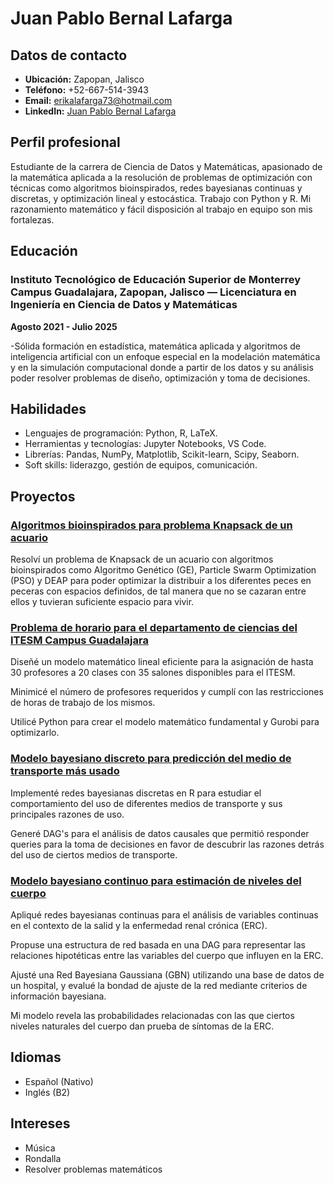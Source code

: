 # Juan Pablo Bernal Lafarga

## Datos de contacto
- **Ubicación:** Zapopan, Jalisco
- **Teléfono:** +52-667-514-3943
- **Email:** erikalafarga73@hotmail.com
- **LinkedIn:** [Juan Pablo Bernal Lafarga](www.linkedin.com/in/juan-pablo-bernal-lafarga-7b9942232)

## Perfil profesional
Estudiante de la carrera de Ciencia de Datos y Matemáticas, apasionado de la matemática aplicada a la resolución de problemas de optimización con técnicas como algoritmos bioinspirados, redes bayesianas continuas y discretas, y optimización lineal y estocástica. Trabajo con Python y R.
Mi razonamiento matemático y  fácil disposición al trabajo en equipo son mis fortalezas.

## Educación
### Instituto Tecnológico de Educación Superior de Monterrey Campus Guadalajara, Zapopan, Jalisco — Licenciatura en Ingeniería en Ciencia de Datos y Matemáticas
**Agosto 2021 - Julio 2025**

-Sólida formación en estadística, matemática aplicada y algoritmos de inteligencia artificial con un enfoque especial en la modelación matemática y en la simulación computacional donde a partir de los datos y su análisis poder resolver problemas de diseño, optimización y toma de decisiones.

## Habilidades
- Lenguajes de programación: Python, R, LaTeX.
- Herramientas y tecnologías: Jupyter Notebooks, VS Code.
- Librerías: Pandas, NumPy, Matplotlib, Scikit-learn, Scipy, Seaborn.
- Soft skills: liderazgo, gestión de equipos, comunicación.

## Proyectos
### [Algoritmos bioinspirados para problema Knapsack de un acuario](https://github.com/JPBL101203/Portafolio-Optimizacion/blob/2591f1b86d274b5f1fcdcde6e99f7f701fc16277/Knapsack_Aquarium.ipynb)
Resolví un problema de Knapsack de un acuario con algoritmos bioinspirados como Algoritmo Genético (GE), Particle Swarm Optimization (PSO) y DEAP para poder optimizar la distribuir a los diferentes peces en peceras con espacios definidos, de tal manera que no se cazaran entre ellos y tuvieran suficiente espacio para vivir.
### [Problema de horario para el departamento de ciencias del ITESM Campus Guadalajara](https://github.com/JPBL101203/Portafolio-Optimizacion/blob/e777ea55e371be4a38440bb1acef54c92abc5761/Scheduling_Science_deparment.ipynb)
Diseñé un modelo matemático lineal eficiente para la asignación de hasta 30 profesores a 20 clases con 35 salones disponibles para el ITESM.

Minimicé el número de profesores requeridos y cumplí con las restricciones de horas de trabajo de los mismos.

Utilicé Python para crear el modelo matemático fundamental y Gurobi para optimizarlo.
### [Modelo bayesiano discreto para predicción del medio de transporte más usado](https://github.com/JPBL101203/Portafolio-Optimizacion/blob/e777ea55e371be4a38440bb1acef54c92abc5761/Transporte_Preferido_Car.Rmd)
Implementé redes bayesianas discretas en R para estudiar el comportamiento del uso de diferentes medios de transporte y sus principales razones de uso.

Generé DAG's para el análisis de datos causales que permitió responder queries para la toma de decisiones en favor de descubrir las razones detrás del uso de ciertos medios de transporte.
### [Modelo bayesiano continuo para estimación de niveles del cuerpo](https://github.com/JPBL101203/Portafolio-Optimizacion/blob/e777ea55e371be4a38440bb1acef54c92abc5761/Predic_NivelesCuerpo.Rmd)
Apliqué redes bayesianas continuas para el análisis de variables continuas en el contexto de la salid y la enfermedad renal crónica (ERC).

Propuse una estructura de red basada en una DAG para representar las relaciones hipotéticas entre las variables del cuerpo que influyen en la ERC.

Ajusté una Red Bayesiana Gaussiana (GBN) utilizando una base de datos de un hospital, y evalué la bondad de ajuste de la red mediante criterios de información bayesiana.

Mi modelo revela las probabilidades relacionadas con las que ciertos niveles naturales del cuerpo dan prueba de síntomas de la ERC.

## Idiomas
- Español (Nativo)
- Inglés (B2)

## Intereses
- Música
- Rondalla
- Resolver problemas matemáticos




